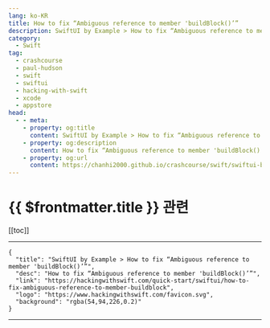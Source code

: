 ```yaml
---
lang: ko-KR
title: How to fix “Ambiguous reference to member 'buildBlock()’”
description: SwiftUI by Example > How to fix “Ambiguous reference to member 'buildBlock()’”
category:
  - Swift
tag: 
  - crashcourse
  - paul-hudson
  - swift
  - swiftui
  - hacking-with-swift
  - xcode
  - appstore
head:
  - - meta:
    - property: og:title
      content: SwiftUI by Example > How to fix “Ambiguous reference to member 'buildBlock()’”
    - property: og:description
      content: How to fix “Ambiguous reference to member 'buildBlock()’”
    - property: og:url
      content: https://chanhi2000.github.io/crashcourse/swift/swiftui-by-example/25-appendix-a/how-to-fix-ambiguous-reference-to-member-buildblock.html
---
```


# {{ $frontmatter.title }} 관련

[[toc]]

---

```component VPCard
{
  "title": "SwiftUI by Example > How to fix “Ambiguous reference to member 'buildBlock()’”",
  "desc": "How to fix “Ambiguous reference to member 'buildBlock()’”",
  "link": "https://hackingwithswift.com/quick-start/swiftui/how-to-fix-ambiguous-reference-to-member-buildblock",
  "logo": "https://www.hackingwithswift.com/favicon.svg",
  "background": "rgba(54,94,226,0.2)"
}
```

---

<TagLinks />

